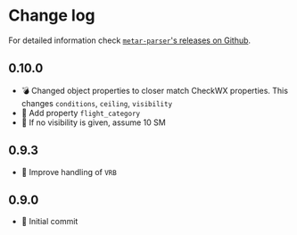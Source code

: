 Change log
==========

For detailed information check [`metar-parser`'s releases on Github](https://github.com/fboes/metar-parser/releases).

0.10.0
------

* 💣 Changed object properties to closer match CheckWX properties. This changes `conditions`, `ceiling`, `visibility`
* 🎁 Add property `flight_category`
* 💊 If no visibility is given, assume 10 SM

0.9.3
-----

* 💊 Improve handling of `VRB`

0.9.0
-----

* 🎁 Initial commit
